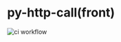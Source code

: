# py-http-call(front)
![ci workflow](https://github.com/Surote/py-http-call/actions/workflows/ci.yaml/badge.svg)